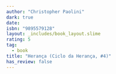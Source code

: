 ```yaml
---
author: "Christopher Paolini"
dark: true
date: 
isbn: "9895579128"
layout: _includes/book_layout.slime
rating: 5
tag:
  - book
title: "Herança (Ciclo da Herança, #4)"
has_review: false
---
```



